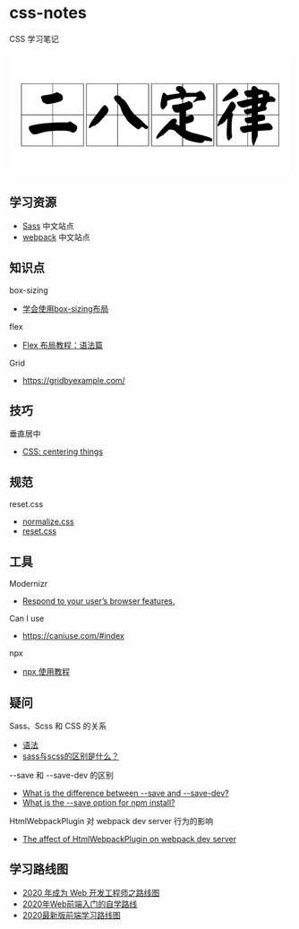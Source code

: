 # css-notes

CSS 学习笔记

![alt 二八定律](28.jpg)

## 学习资源

- [Sass](https://sass.bootcss.com/) 中文站点
- [webpack](https://webpack.docschina.org/concepts) 中文站点

## 知识点

box-sizing

- [学会使用box-sizing布局](https://www.jianshu.com/p/e2eb0d8c9de6)

flex

- [Flex 布局教程：语法篇](http://www.ruanyifeng.com/blog/2015/07/flex-grammar.html)

Grid

- https://gridbyexample.com/

## 技巧

垂直居中

- [CSS: centering things](https://www.w3.org/Style/Examples/007/center.en.html)

## 规范

reset.css

- [normalize.css](https://github.com/necolas/normalize.css/blob/master/normalize.css)
- [reset.css](https://marksheet.io/css/reset.css)

## 工具

Modernizr

- [Respond to your user’s browser features.](https://modernizr.com/)

Can I use

- https://caniuse.com/#index

npx

- [npx 使用教程](https://www.ruanyifeng.com/blog/2019/02/npx.html)

## 疑问

Sass、Scss 和 CSS 的关系

- [语法](https://sass.bootcss.com/documentation/syntax)
- [sass与scss的区别是什么？](https://www.html.cn/qa/css3/15686.html)

--save 和 --save-dev 的区别

- [What is the difference between --save and --save-dev?](https://stackoverflow.com/questions/22891211/what-is-the-difference-between-save-and-save-dev)
- [What is the --save option for npm install?](https://stackoverflow.com/questions/19578796/what-is-the-save-option-for-npm-install)

HtmlWebpackPlugin 对 webpack dev server 行为的影响

- [The affect of HtmlWebpackPlugin on webpack dev server](https://stackoverflow.com/questions/49983799/the-affect-of-htmlwebpackplugin-on-webpack-dev-server)

## 学习路线图

- [2020 年成为 Web 开发工程师之路线图](https://github.com/ccloli/developer-roadmap-zh-CN)
- [2020年Web前端入门的自学路线](https://www.cnblogs.com/qianguyihao/p/8776837.html)
- [2020最新版前端学习路线图](https://blog.csdn.net/cz_00001/article/details/103912705)
